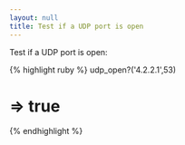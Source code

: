 ```yaml
---
layout: null
title: Test if a UDP port is open
---
```


Test if a UDP port is open:

{% highlight ruby %}
udp_open?('4.2.2.1',53)
# => true
{% endhighlight %}
